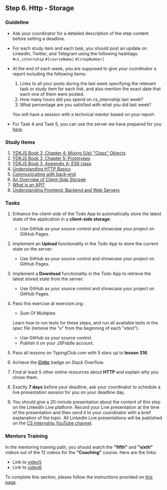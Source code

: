 ## Step 6. Http - Storage

### Guideline

- Ask your coordinator for a detailed description of the step content before setting a deadline.

- For each study item and each task, you should post an update on LinkedIn, Twitter, and Telegram using the following hashtags:
`#cs_internship`
`#[courseName]`
`#[stepNumber]`

- At the end of each week, you are supposed to give your coordinator a report including the following items:
  1. Links to all your posts during the last week specifying the relevant task or study item for each link, and also mention the exact date that each one of them were posted.
  2. How many hours did you spend on cs_internship last week?
  3. What percentage are you satisfied with what you did last week?
  
  You will have a session with a technical mentor based on your report.

- For Task 4 and Task 5, you can use the server we have prepared for you [here](https://github.com/cs-internship/cs-internship-spec/blob/master/courses/web/servers/step6/server-step-6.rar).

### Study Items <!-- omit in toc -->

1. [YDKJS Book 3, Chapter 4: Mixing (Up) "Class" Objects](https://github.com/getify/You-Dont-Know-JS/blob/1st-ed/this%20%26%20object%20prototypes/ch4.md)
2. [YDKJS Book 3, Chapter 5: Prototypes](https://github.com/getify/You-Dont-Know-JS/blob/1st-ed/this%20%26%20object%20prototypes/ch5.md)
3. [YDKJS Book 3, Appendix A: ES6 class](https://github.com/getify/You-Dont-Know-JS/blob/1st-ed/this%20%26%20object%20prototypes/apA.md)
4. [Understanding HTTP Basics](https://learn.onemonth.com/understanding-http-basics/)
5. [Communicating with back-end](https://www.sitepoint.com/xmlhttprequest-vs-the-fetch-api-whats-best-for-ajax-in-2019/)
6. [An Overview of Client-Side Storage](https://bitsofco.de/an-overview-of-client-side-storage)
7. [What is an API?](https://www.youtube.com/watch?v=s7wmiS2mSXY)
8. [Understanding Frontend, Backend and Web Servers](https://www.youtube.com/watch?v=d1Gd-MGaleE)

### Tasks <!-- omit in toc -->

1. Enhance the client-side of the Todo App to automatically store the latest state of the application in a **client-side storage**:

   - Use GitHub as your source control and showcase your project on GitHub Pages.

2. Implement an **Upload** functionality in the Todo App to store the current state on the server:

   - Use GitHub as your source control and showcase your project on GitHub Pages.

3. Implement a **Download** functionality in the Todo App to retrieve the latest stored state from the server:

   - Use GitHub as your source control and showcase your project on GitHub Pages.

4. Pass this exercise at exercism.org:

   - Sum Of Multiples

   Learn how to run tests for these steps, and run all available tests in the spec file (remove the "x" from the beginning of each "xtest").
   
   - Use GitHub as your source control.
   - Publish it on your JSFiddle account.

5. Pass all lessons on TypingClub.com with 5 stars up to **lesson 316**.

6. Achieve the [**Critic**](https://stackoverflow.com/help/badges/7/critic) badge on Stack Overflow.

7. Find at least 5 other online resources about **HTTP** and explain why you chose them.

8. Exactly **7 days** before your deadline, ask your coordinator to schedule a live presentation session for you on your deadline day.

9. You should give a 20-minute presentation about the content of this step on the LinkedIn Live platform. Record your Live presentation at the time of the presentation and then send it to your coordinator with a brief explanation of the topic. All LinkedIn Live presentations will be published on the [CS Internship YouTube channel](https://www.youtube.com/@csinternship8859).

### Mentors Training

In the mentoring training path, you should watch the **"fifth"** and **"sixth"** videos out of the 12 videos for the **"Coaching"** course. Here are the links:

- Link to [video5](https://drive.google.com/drive/folders/1MBTCHtzWzmGqQEKe6U86jjzxUxxEtUn4)
- Link to [video6](https://drive.google.com/drive/folders/1EjO3sPNeiq8c0nKGB_oUyelM2jxVZRd1)

To complete this section, please follow the instructions provided on [this page](https://github.com/cs-internship/cs-internship-spec/blob/master/courses/mentoring-workshops-instruction.md).
